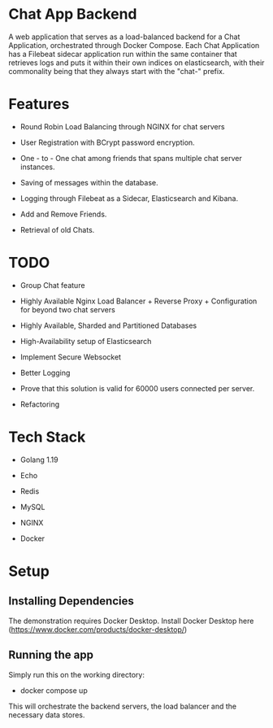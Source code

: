 
# Chat App Backend

A web application that serves as a load-balanced backend for a Chat Application, orchestrated through Docker Compose. Each Chat Application has a Filebeat sidecar application run within the same container that retrieves logs and puts it within their own indices on elasticsearch, with their commonality being that they always start with the "chat-" prefix.

# Features

- Round Robin Load Balancing through NGINX for chat servers

- User Registration with BCrypt password encryption.

- One - to - One chat among friends that spans multiple chat server instances.

- Saving of messages within the database.

- Logging through Filebeat as a Sidecar, Elasticsearch and Kibana.

- Add and Remove Friends.

- Retrieval of old Chats.

# TODO

- Group Chat feature

- Highly Available Nginx Load Balancer + Reverse Proxy + Configuration for beyond two chat servers

- Highly Available, Sharded and Partitioned Databases

- High-Availability setup of Elasticsearch

- Implement Secure Websocket

- Better Logging

- Prove that this solution is valid for 60000 users connected per server.

- Refactoring

# Tech Stack

- Golang 1.19

- Echo

- Redis

- MySQL

- NGINX

- Docker

# Setup

## Installing Dependencies

The demonstration requires Docker Desktop. Install Docker Desktop here (https://www.docker.com/products/docker-desktop/)

## Running the app

Simply run this on the working directory:

- docker compose up

This will orchestrate the backend servers, the load balancer and the necessary data stores.

